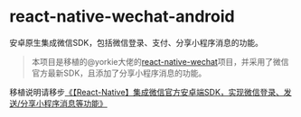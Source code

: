 # react-native-wechat-android
安卓原生集成微信SDK，包括微信登录、支付、分享小程序消息的功能。  

> 本项目是移植的@yorkie大佬的[react-native-wechat](https://github.com/yorkie/react-native-wechat)项目，并采用了微信官方最新SDK，且添加了分享小程序消息的功能。

移植说明请移步[《【React-Native】集成微信官方安卓端SDK，实现微信登录、发送/分享小程序消息等功能》](https://blog.csdn.net/klo220/article/details/81122002)
